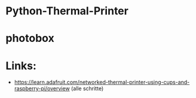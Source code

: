 Python-Thermal-Printer
======================
# photobox

# Links:

- https://learn.adafruit.com/networked-thermal-printer-using-cups-and-raspberry-pi/overview (alle schritte)